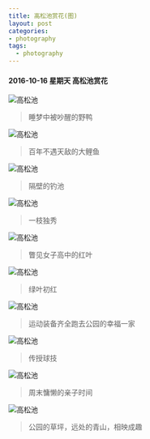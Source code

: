 ```yaml
---
title: 高松池赏花(图)
layout: post
categories:
- photography
tags:
  - photography
---
```


#### 2016-10-16 星期天 高松池赏花

![高松池](/media/files/2016/10/DSC_0452_meitu_31.jpg)

> 睡梦中被吵醒的野鸭


![高松池](/media/files/2016/10/DSC_0479_meitu_21.jpg)

> 百年不遇天敌的大鲤鱼


![高松池](/media/files/2016/10/DSC_0481_meitu_19.jpg)

> 隔壁的钓池


![高松池](/media/files/2016/10/DSC_0496_meitu_4.jpg)

> 一枝独秀


![高松池](/media/files/2016/10/DSC_0473.jpg)

> 瞥见女子高中的红叶


![高松池](/media/files/2016/10/DSC_0480_meitu_20.jpg)

> 绿叶初红


![高松池](/media/files/2016/10/DSC_0482_meitu_18.jpg)

> 运动装备齐全跑去公园的幸福一家


![高松池](/media/files/2016/10/DSC_0485_meitu_15.jpg)

> 传授球技


![高松池](/media/files/2016/10/DSC_0486_meitu_14.jpg)

> 周末慵懒的亲子时间


![高松池](/media/files/2016/10/DSC_0483_meitu_17.jpg)

> 公园的草坪，远处的青山，相映成趣
